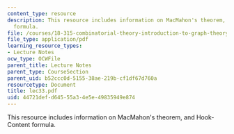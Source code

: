 ```yaml
---
content_type: resource
description: This resource includes information on MacMahon's theorem, and Hook-Content
  formula.
file: /courses/18-315-combinatorial-theory-introduction-to-graph-theory-extremal-and-enumerative-combinatorics-spring-2005/44721defd64555a34e5e49835949e874_lec33.pdf
file_type: application/pdf
learning_resource_types:
- Lecture Notes
ocw_type: OCWFile
parent_title: Lecture Notes
parent_type: CourseSection
parent_uid: b52ccc0d-5155-38ae-219b-cf1df67d760a
resourcetype: Document
title: lec33.pdf
uid: 44721def-d645-55a3-4e5e-49835949e874
---
```

This resource includes information on MacMahon's theorem, and Hook-Content formula.


